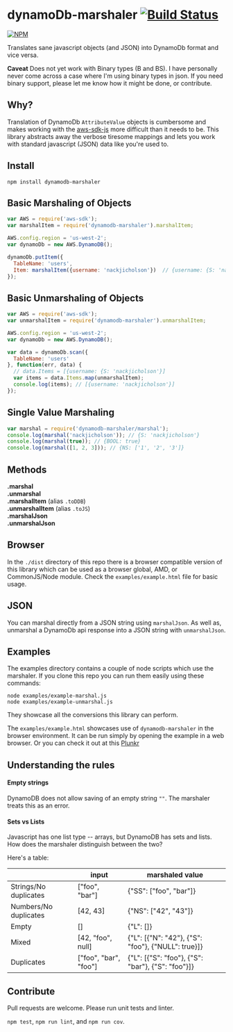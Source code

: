 # dynamoDb-marshaler [![Build Status](https://travis-ci.org/CascadeEnergy/dynamoDb-marshaler.svg?branch=master)](https://travis-ci.org/CascadeEnergy/dynamoDb-marshaler)

[![NPM](https://nodei.co/npm/dynamodb-marshaler.png?downloads=true&downloadRank=true&stars=true)](https://nodei.co/npm/dynamodb-marshaler/)

Translates sane javascript objects (and JSON) into DynamoDb format and vice versa.

**Caveat** Does not yet work with Binary types (B and BS). I have personally never come across
a case where I'm using binary types in json. If you need binary support, please let me know how it might be done, or contribute.

## Why?
Translation of DynamoDb `AttributeValue` objects is cumbersome and makes working with the [aws-sdk-js](https://github.com/aws/aws-sdk-js)
more difficult than it needs to be. This library abstracts away the verbose tiresome mappings and lets you work with standard javascript (JSON) data like
you're used to.

## Install
```
npm install dynamodb-marshaler
```

## Basic Marshaling of Objects
```javascript
var AWS = require('aws-sdk');
var marshalItem = require('dynamodb-marshaler').marshalItem;

AWS.config.region = 'us-west-2';
var dynamoDb = new AWS.DynamoDB();

dynamoDb.putItem({
  TableName: 'users',
  Item: marshalItem({username: 'nackjicholson'})  // {username: {S: 'nackjicholson'}}
});
```

## Basic Unmarshaling of Objects
```javascript
var AWS = require('aws-sdk');
var unmarshalItem = require('dynamodb-marshaler').unmarshalItem;

AWS.config.region = 'us-west-2';
var dynamoDb = new AWS.DynamoDB();

var data = dynamoDb.scan({
  TableName: 'users'
}, function(err, data) {
  // data.Items = [{username: {S: 'nackjicholson'}]
  var items = data.Items.map(unmarshalItem);
  console.log(items); // [{username: 'nackjicholson'}]
});
```

## Single Value Marshaling

```javascript
var marshal = require('dynamodb-marshaler/marshal');
console.log(marshal('nackjicholson')); // {S: 'nackjicholson'}
console.log(marshal(true)); // {BOOL: true}
console.log(marshal([1, 2, 3])); // {NS: ['1', '2', '3']}
```

## Methods
**.marshal**  
**.unmarshal**  
**.marshalItem** (alias `.toDDB`)  
**.unmarshalItem** (alias `.toJS`)  
**.marshalJson**  
**.unmarshalJson**  

## Browser
In the `./dist` directory of this repo there is a browser compatible version of this library which can be used as a
browser global, AMD, or CommonJS/Node module. Check the `examples/example.html` file for basic usage.

## JSON
You can marshal directly from a JSON string using `marshalJson`. As well as,  unmarshal a DynamoDb api response into a
JSON string with `unmarshalJson`.

## Examples
The examples directory contains a couple of node scripts which use the marshaler. If you clone this repo you can run
them easily using these commands:

`node examples/example-marshal.js`  
`node examples/example-unmarshal.js`  

They showcase all the conversions this library can perform.

The `examples/example.html` showcases use of `dynamodb-marshaler` in the browser environment. It can be run simply by
opening the example in a web browser. Or you can check it out at this [Plunkr](http://embed.plnkr.co/djI2cuXAqssYZoHO9s5a/preview)

## Understanding the rules

#### Empty strings
DynamoDB does not allow saving of an empty string `""`. The marshaler treats this as an error.

#### Sets vs Lists
Javascript has one list type -- arrays, but DynamoDB has sets and lists. How does the marshaler distinguish between the two?

Here's a table:

|                       | input                 | marshaled value                                    |
| --------------------- | --------------------- | -------------------------------------------------- |
| Strings/No duplicates | ["foo", "bar"]        | {"SS": ["foo", "bar"]}                             |
| Numbers/No duplicates | [42, 43]              | {"NS": ["42", "43"]}                               |
| Empty                 | []                    | {"L": []}                                          |
| Mixed                 | [42, "foo", null]     | {"L": [{"N": "42"}, {"S": "foo"}, {"NULL": true}]} |
| Duplicates            | ["foo", "bar", "foo"] | {"L": [{"S": "foo"}, {"S": "bar"}, {"S": "foo"}]}  |

## Contribute

Pull requests are welcome. Please run unit tests and linter.

`npm test`, `npm run lint`, and `npm run cov`.
